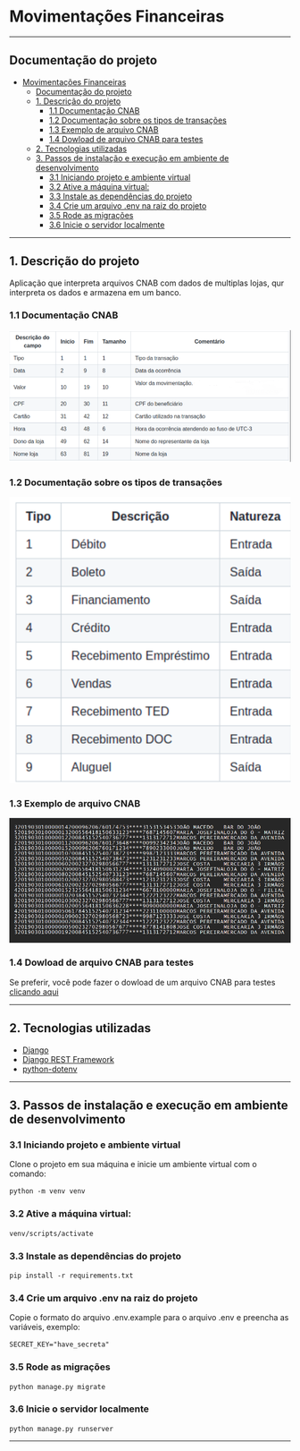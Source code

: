 # Movimentações Financeiras 

---

## Documentação do projeto

- [Movimentações Financeiras](#movimentações-financeiras)
  - [Documentação do projeto](#documentação-do-projeto)
  - [1. Descrição do projeto](#1-descrição-do-projeto)
    - [1.1 Documentação CNAB](#11-documentação-cnab)
    - [1.2 Documentação sobre os tipos de transações](#12-documentação-sobre-os-tipos-de-transações)
    - [1.3 Exemplo de arquivo CNAB](#13-exemplo-de-arquivo-cnab)
    - [1.4 Dowload de arquivo CNAB para testes](#14-dowload-de-arquivo-cnab-para-testes)
  - [2. Tecnologias utilizadas](#2-tecnologias-utilizadas)
  - [3. Passos de instalação e execução em ambiente de desenvolvimento](#3-passos-de-instalação-e-execução-em-ambiente-de-desenvolvimento)
    - [3.1 Iniciando projeto e ambiente virtual](#31-iniciando-projeto-e-ambiente-virtual)
    - [3.2 Ative a máquina virtual:](#32-ative-a-máquina-virtual)
    - [3.3 Instale as dependências do projeto](#33-instale-as-dependências-do-projeto)
    - [3.4 Crie um arquivo .env na raiz do projeto](#34-crie-um-arquivo-env-na-raiz-do-projeto)
    - [3.5 Rode as migrações](#35-rode-as-migrações)
    - [3.6 Inicie o servidor localmente](#36-inicie-o-servidor-localmente)

---

## 1. Descrição do projeto
Aplicação que interpreta arquivos CNAB com dados de multiplas lojas, qur interpreta os dados e armazena em um banco.
 
### 1.1 Documentação CNAB
![DER](./image/documentacao-CNAB.png)

### 1.2 Documentação sobre os tipos de transações
![DER](./image/tipos-de-transacoes.png)

### 1.3 Exemplo de arquivo CNAB
![DER](./image/exemplo-arquivo-CNAB.png)

### 1.4 Dowload de arquivo CNAB para testes 
Se preferir, você pode fazer o dowload de um arquivo CNAB para testes [clicando aqui](https://drive.google.com/file/d/1w5n2TCAcq21S5JVmzzslb1G36pqt2d7y/view?usp=sharing)

---

## 2. Tecnologias utilizadas
- [Django](https://docs.djangoproject.com/en/4.1/)
- [Django REST Framework](https://www.django-rest-framework.org/)
- [python-dotenv](https://pypi.org/project/python-dotenv/)

---

## 3. Passos de instalação e execução em ambiente de desenvolvimento
### 3.1 Iniciando projeto e ambiente virtual
Clone o projeto em sua máquina e inicie um ambiente virtual com o comando:

```
python -m venv venv
```
### 3.2 Ative a máquina virtual:
```
venv/scripts/activate
```
### 3.3 Instale as dependências do projeto 
```
pip install -r requirements.txt
```
### 3.4 Crie um arquivo .env na raiz do projeto
Copie o formato do arquivo .env.example para o arquivo .env e preencha as variáveis, exemplo:
```
SECRET_KEY="have_secreta"
```

### 3.5 Rode as migrações 
```
python manage.py migrate
```
### 3.6 Inicie o servidor localmente 
```
python manage.py runserver
```
---
